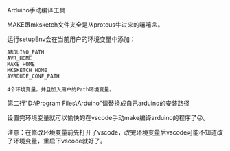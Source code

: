 Arduino手动编译工具

MAKE跟mksketch文件夹全是从proteus牛过来的嘻嘻😜。

运行setupEnv会在当前用户的环境变量中添加：

    ARDUINO_PATH
    AVR_HOME
    MAKE_HOME
    MKSKETCH_HOME
    AVRDUDE_CONF_PATH

    4个环境变量，并且加入用户的Path环境变量。

第二行"D:\Program Files\Arduino"请替换成自己arduino的安装路径

设置完环境变量就可以愉快的在vscode手动make编译arduino的程序了😜。

注意：在修改环境变量前先打开了vscode，改完环境变量后vscode可能不知道改了环境变量，重启下vscode就好了。